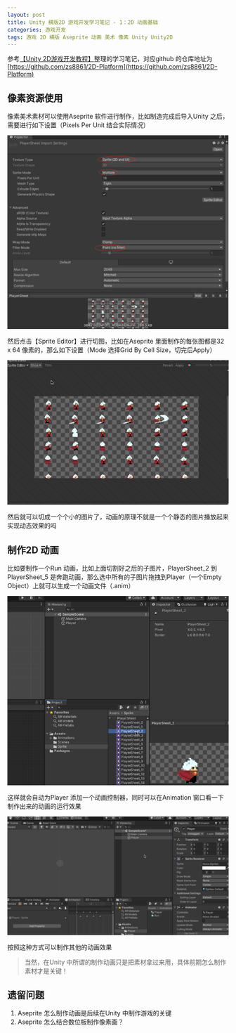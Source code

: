 ```yaml
---
layout: post
title: Unity 横版2D 游戏开发学习笔记 - 1：2D 动画基础
categories: 游戏开发
tags: 游戏 2D 横版 Aseprite 动画 美术 像素 Unity Unity2D 
---
```


参考[【Unity 2D游戏开发教程】](https://www.bilibili.com/video/BV1sE411L7kV)整理的学习笔记，对应github 的仓库地址为[https://github.com/zs8861/2D-Platform](https://github.com/zs8861/2D-Platform)

## 像素资源使用

像素美术素材可以使用Aseprite 软件进行制作，比如制造完成后导入Unity 之后，需要进行如下设置（Pixels Per Unit 结合实际情况）

![](../media/image/2024-10-26/01-01.png)

然后点击【Sprite Editor】进行切图，比如在Aseprite 里面制作的每张图都是32 x 64 像素的，那么如下设置（Mode 选择Grid By Cell Size，切完后Apply）

![](../media/image/2024-10-26/01-02.gif)

然后就可以切成一个个小的图片了，动画的原理不就是一个个静态的图片播放起来实现动态效果的吗

## 制作2D 动画

比如要制作一个Run 动画，比如上面切割好之后的子图片，PlayerSheet_2 到PlayerSheet_5 是奔跑动画，那么选中所有的子图片拖拽到Player（一个Empty Object）上就可以生成一个动画文件（.anim）

![](../media/image/2024-10-26/01-03.gif)

这样就会自动为Player 添加一个动画控制器，同时可以在Animation 窗口看一下制作出来的动画的运行效果

![](../media/image/2024-10-26/01-04.gif)

按照这种方式可以制作其他的动画效果

>当然，在Unity 中所谓的制作动画只是把素材拿过来用，具体前期怎么制作素材才是关键！

## 遗留问题

1. Aseprite 怎么制作动画是后续在Unity 中制作游戏的关键
2. Aseprite 怎么结合数位板制作像素画？
